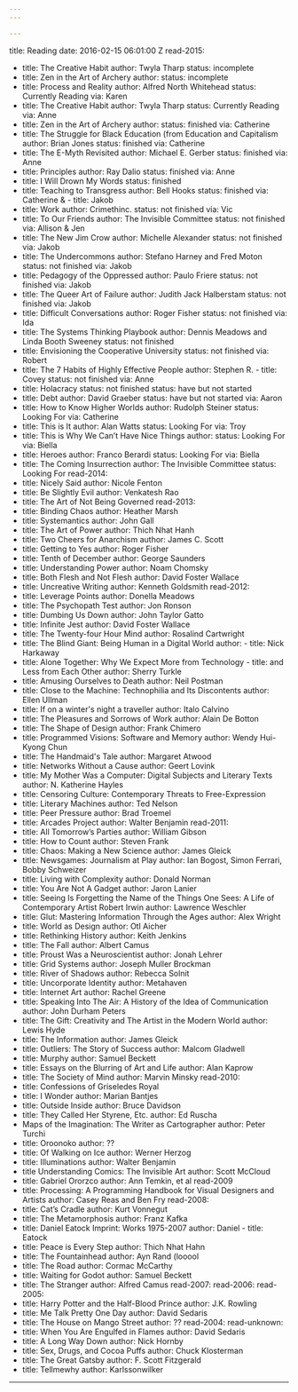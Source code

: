 ```yaml
---
---

---
```

title: Reading
date: 2016-02-15 06:01:00 Z
read-2015:
- title: The Creative Habit
  author: Twyla Tharp
  status: incomplete
- title: Zen in the Art of Archery
  author: 
  status: incomplete
- title: Process and Reality
  author: Alfred North Whitehead
  status: Currently Reading
  via: Karen
- title: The Creative Habit
  author: Twyla Tharp
  status: Currently Reading
  via: Anne
- title: Zen in the Art of Archery
  author:
  status: finished
  via: Catherine
- title: The Struggle for Black Education (from Education and Capitalism
  author: Brian Jones
  status: finished
  via: Catherine
- title: The E-Myth Revisited
  author: Michael E. Gerber
  status: finished
  via: Anne
- title: Principles
  author: Ray Dalio
  status: finished
  via: Anne
- title: I Will Drown My Words
  status: finished
- title: Teaching to Transgress
  author: Bell Hooks
  status: finished
  via: Catherine & - title: Jakob
- title: Work
  author: Crimethinc.
  status: not finished
  via: Vic
- title: To Our Friends
  author: The Invisible Committee
  status: not finished
  via: Allison & Jen
- title: The New Jim Crow
  author: Michelle Alexander
  status: not finished
  via: Jakob
- title: The Undercommons
  author: Stefano Harney and Fred Moton
  status: not finished
  via: Jakob
- title: Pedagogy of the Oppressed
  author: Paulo Friere
  status: not finished
  via: Jakob
- title: The Queer Art of Failure
  author: Judith Jack Halberstam
  status: not finished
  via: Jakob
- title: Difficult Conversations
  author: Roger Fisher
  status: not finished
  via: Ida
- title: The Systems Thinking Playbook
  author: Dennis Meadows and Linda Booth Sweeney
  status: not finished
- title: Envisioning the Cooperative University
  status: not finished
  via: Robert
- title: The 7 Habits of Highly Effective People
  author: Stephen R. - title: Covey
  status: not finished
  via: Anne
- title: Holacracy
  status: not finished
  status: have but not started
- title: Debt
  author: David Graeber
  status: have but not started
  via: Aaron
- title: How to Know Higher Worlds
  author: Rudolph Steiner
  status: Looking For
  via: Catherine
- title: This is It
  author: Alan Watts
  status: Looking For
  via: Troy
- title: This is Why We Can’t Have Nice Things
  author:
  status: Looking For
  via: Biella
- title: Heroes
  author: Franco Berardi
  status: Looking For
  via: Biella
- title: The Coming Insurrection
  author: The Invisible Committee
  status: Looking For
read-2014:
- title: Nicely Said
  author: Nicole Fenton
- title: Be Slightly Evil
  author: Venkatesh Rao
- title: The Art of Not Being Governed
read-2013:
- title: Binding Chaos
  author: Heather Marsh
- title: Systemantics
  author: John Gall
- title: The Art of Power
  author: Thich Nhat Hanh
- title: Two Cheers for Anarchism
  author: James C. Scott
- title: Getting to Yes
  author: Roger Fisher
- title: Tenth of December
  author: George Saunders
- title: Understanding Power
  author: Noam Chomsky
- title: Both Flesh and Not Flesh
  author: David Foster Wallace
- title: Uncreative Writing
  author: Kenneth Goldsmith
read-2012:
- title: Leverage Points
  author: Donella Meadows
- title: The Psychopath Test
  author: Jon Ronson
- title: Dumbing Us Down
  author: John Taylor Gatto
- title: Infinite Jest
  author: David Foster Wallace
- title: The Twenty-four Hour Mind
  author: Rosalind Cartwright
- title: The Blind Giant: Being Human in a Digital World
  author: - title: Nick Harkaway
- title: Alone Together: Why We Expect More from Technology - title: and Less from Each Other
  author: Sherry Turkle
- title: Amusing Ourselves to Death
  author: Neil Postman
- title: Close to the Machine: Technophilia and Its Discontents
  author: Ellen Ullman
- title: If on a winter's night a traveller
  author: Italo Calvino
- title: The Pleasures and Sorrows of Work
  author: Alain De Botton
- title: The Shape of Design
  author: Frank Chimero
- title: Programmed Visions: Software and Memory
  author: Wendy Hui-Kyong Chun
- title: The Handmaid's Tale
  author: Margaret Atwood
- title: Networks Without a Cause
  author: Geert Lovink
- title: My Mother Was a Computer: Digital Subjects and Literary Texts
  author: N. Katherine Hayles
- title: Censoring Culture: Contemporary Threats to Free-Expression
- title: Literary Machines
  author: Ted Nelson
- title: Peer Pressure
  author: Brad Troemel
- title: Arcades Project
  author: Walter Benjamin
read-2011:
- title: All Tomorrow’s Parties
  author: William Gibson
- title: How to Count
  author: Steven Frank
- title: Chaos: Making a New Science
  author: James Gleick
- title: Newsgames: Journalism at Play
  author: Ian Bogost, Simon Ferrari, Bobby Schweizer
- title: Living with Complexity
  author: Donald Norman
- title: You Are Not A Gadget
  author: Jaron Lanier
- title: Seeing Is Forgetting the Name of the Things One Sees: A Life of Contemporary Artist Robert Irwin
  author: Lawrence Weschler
- title: Glut: Mastering Information Through the Ages
  author: Alex Wright
- title: World as Design
  author: Otl Aicher
- title: Rethinking History
  author: Keith Jenkins
- title: The Fall
  author: Albert Camus
- title: Proust Was a Neuroscientist
  author: Jonah Lehrer
- title: Grid Systems
  author: Joseph Muller Brockman
- title: River of Shadows
  author: Rebecca Solnit
- title: Uncorporate Identity
  author: Metahaven
- title: Internet Art
  author: Rachel Greene
- title: Speaking Into The Air: A History of the Idea of Communication
  author: John Durham Peters
- title: The Gift: Creativity and The Artist in the Modern World
  author: Lewis Hyde
- title: The Information
  author: James Gleick
- title: Outliers: The Story of Success
  author: Malcom Gladwell
- title: Murphy
  author: Samuel Beckett
- title: Essays on the Blurring of Art and Life
  author: Alan Kaprow
- title: The Society of Mind
  author: Marvin Minsky
read-2010:
- title: Confessions of Griseledes Royal
- title: I Wonder
  author: Marian Bantjes
- title: Outside Inside
  author: Bruce Davidson
- title: They Called Her Styrene, Etc.
  author: Ed Ruscha
- Maps of the Imagination: The Writer as Cartographer
  author: Peter Turchi
- title: Oroonoko
  author: ??
- title: Of Walking on Ice
  author: Werner Herzog
- title: Illuminations
  author: Walter Benjamin
- title Understanding Comics: The Invisible Art
  author: Scott McCloud
- title: Gabriel Ororzco
  author: Ann Temkin, et al
read-2009
- title: Processing: A Programming Handbook for Visual Designers and Artists
  author: Casey Reas and Ben Fry
read-2008:
- title: Cat’s Cradle
  author: Kurt Vonnegut
- title: The Metamorphosis
  author: Franz Kafka
- title: Daniel Eatock Imprint: Works 1975-2007
  author: Daniel - title: Eatock
- title: Peace is Every Step
  author: Thich Nhat Hahn
- title: The Fountainhead
  author: Ayn Rand (looool
- title: The Road
  author: Cormac McCarthy
- title: Waiting for Godot
  author: Samuel Beckett
- title: The Stranger
  author: Alfred Camus
read-2007:
read-2006:
read-2005:
- title: Harry Potter and the Half-Blood Prince
  author: J.K. Rowling
- title: Me Talk Pretty One Day
  author: David Sedaris
- title: The House on Mango Street
  author: ??
read-2004:
read-unknown:
- title: When You Are Engulfed in Flames
  author: David Sedaris
- title: A Long Way Down
  author: Nick Hornby
- title: Sex, Drugs, and Cocoa Puffs
  author: Chuck Klosterman
- title: The Great Gatsby
  author: F. Scott Fitzgerald
- title: Tellmewhy
  author: Karlssonwilker
---
